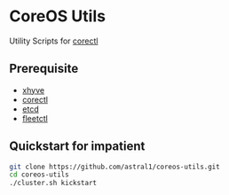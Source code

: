 CoreOS Utils
============

Utility Scripts for [corectl](https://github.com/TheNewNormal/corectl)

Prerequisite
------------

- [xhyve](https://github.com/mist64/xhyve)
- [corectl](https://github.com/TheNewNormal/corectl)
- [etcd](https://github.com/coreos/etcd)
- [fleetctl](https://github.com/coreos/fleet)

Quickstart for impatient
------------------------

```sh
git clone https://github.com/astral1/coreos-utils.git
cd coreos-utils
./cluster.sh kickstart
```
